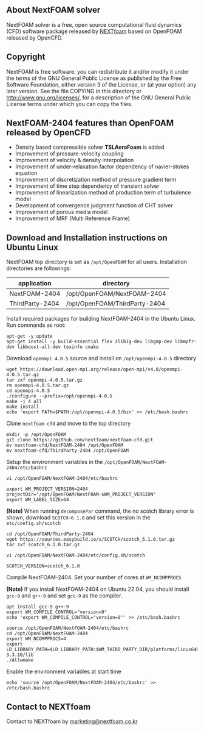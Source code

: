 ## About NextFOAM solver
NextFOAM solver is a free, open source computational fluid dynamics (CFD) software package released by [NEXTfoam](https://nextfoam.co.kr/foam-Introen.php) based on OpenFOAM released by OpenCFD.

## Copyright
NextFOAM is free software: you can redistribute it and/or modify it under the terms of the GNU General Public License as published by the Free Software Foundation, either version 3 of the License, or (at your option) any later version. See the file COPYING in this directory or http://www.gnu.org/licenses/, for a description of the GNU General Public License terms under which you can copy the files.

## NextFOAM-2404 features than OpenFOAM released by OpenCFD
- Density based compressible solver **TSLAeroFoam** is added
- Improvement of pressure-velocity coupling
- Improvement of velocity & density interpolation
- Improvement of under-relaxation factor dependency of navier-stokes equation
- Improvement of discretization method of pressure gradient term
- Improvement of time step dependency of transient solver
- Improvement of linearization method of production term of turbulence model
- Development of convergence judgment function of CHT solver
- Improvement of porous media model
- Improvement of MRF (Multi Reference Frame)

## Download and Installation instructions on Ubuntu Linux

NextFOAM top directory is set as `/opt/OpenFOAM` for all users. Installation directories are followings:

| application | directory |
| --- | --- |
| NextFOAM-2404 | /opt/OpenFOAM/NextFOAM-2404 |
| ThirdParty-2404 | /opt/OpenFOAM/ThirdParty-2404 |

Install required packages for building NextFOAM-2404 in the Ubuntu Linux. Run commands as root:

```
apt-get -y update
apt-get install -y build-essential flex zlib1g-dev libgmp-dev libmpfr-dev libboost-all-dev texinfo cmake
```

Download `openmpi 4.0.5` source and install on `/opt/openmpi-4.0.5` directory
```
wget https://download.open-mpi.org/release/open-mpi/v4.0/openmpi-4.0.5.tar.gz
tar zxf openmpi-4.0.5.tar.gz
rm openmpi-4.0.5.tar.gz
cd openmpi-4.0.5
./configure --prefix=/opt/openmpi-4.0.5
make -j 4 all
make install
echo 'export PATH=$PATH:/opt/openmpi-4.0.5/bin' >> /etc/bash.bashrc
```
Clone `nextfoam-cfd` and move to the top directory

```
mkdir -p /opt/OpenFOAM
git clone https://github.com/nextfoam/nextfoam-cfd.git
mv nextfoam-cfd/NextFOAM-2404 /opt/OpenFOAM
mv nextfoam-cfd/ThirdParty-2404 /opt/OpenFOAM
```

Setup the environment variables in the `/opt/OpenFOAM/NextFOAM-2404/etc/bashrc`
```
vi /opt/OpenFOAM/NextFOAM-2404/etc/bashrc

export WM_PROJECT_VERSION=2404
projectDir="/opt/OpenFOAM/NextFOAM-$WM_PROJECT_VERSION"
export WM_LABEL_SIZE=64
```

**(Note)** When running `decomposePar` command, the no scotch library error is shown, download `SCOTCH-6.1.0` and set this version in the `etc/config.sh/scotch`
```
cd /opt/OpenFOAM/ThirdParty-2404
wget https://sources.easybuild.io/s/SCOTCH/scotch_6.1.0.tar.gz
tar zxf scotch_6.1.0.tar.gz

vi /opt/OpenFOAM/NextFOAM-2404/etc/config.sh/scotch

SCOTCH_VERSION=scotch_6.1.0
```

Compile NextFOAM-2404. Set your number of cores at `WM_NCOMPPROCS`

**(Note)** If you install NextFOAM-2404 on Ubuntu 22.04, you should install `gcc-9` and `g++-9` and set `gcc-9` as the compiler. 

```
apt install gcc-9 g++-9
export WM_COMPILE_CONTROL="version=9"
echo 'export WM_COMPILE_CONTROL="version=9"' >> /etc/bash.bashrc
```

```
source /opt/OpenFOAM/NextFOAM-2404/etc/bashrc
cd /opt/OpenFOAM/NextFOAM-2404
export WM_NCOMPPROCS=4
export LD_LIBRARY_PATH=$LD_LIBRARY_PATH:$WM_THIRD_PARTY_DIR/platforms/linux64Gcc/fftw-3.3.10/lib
./Allwmake
```

Enable the environment variables at start time
```
echo 'source /opt/OpenFOAM/NextFOAM-2404/etc/bashrc' >> /etc/bash.bashrc
```

## Contact to NEXTfoam
Contact to NEXTfoam by marketing@nextfoam.co.kr
